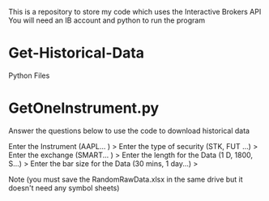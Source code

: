 This is a repository to store my code which uses the Interactive Brokers API
You will need an IB account and python to run the program

# Get-Historical-Data

Python Files

# GetOneInstrument.py
Answer the questions below to use the code to download historical data

Enter the Instrument (AAPL... ) >
Enter the type of security (STK, FUT ...) >
Enter the exchange (SMART... )  >
Enter the length for the Data (1 D, 1800, S...) >
Enter the bar size for the Data (30 mins, 1 day...) >

Note (you must save the RandomRawData.xlsx in the same drive but it doesn't need any symbol sheets)
